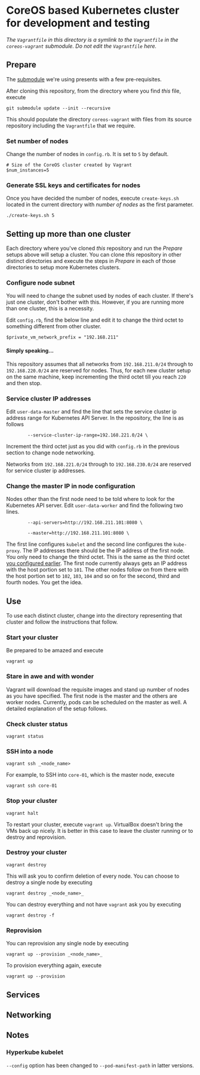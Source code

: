 # CoreOS based Kubernetes cluster for development and testing

_The `Vagrantfile` in this directory is a symlink to the `Vagrantfile` in the `coreos-vagrant` submodule. Do not edit the `Vagrantfile` here._

## Prepare

The [submodule](https://coreos.com/os/docs/latest/booting-on-vagrant.html) we're using presents with a few pre-requisites.

After cloning this repository, from the directory where you find _this_ file, execute

`git submodule update --init --recursive`

This should populate the directory `coreos-vagrant` with files from its source repository including the `Vagrantfile` that we require.

### Set number of nodes

Change the number of nodes in `config.rb`. It is set to `5` by default.

```
# Size of the CoreOS cluster created by Vagrant
$num_instances=5
```

### Generate SSL keys and certificates for nodes

Once you have decided the number of nodes, execute `create-keys.sh` located in the current directory with _number of nodes_ as the first parameter.

`./create-keys.sh 5`

## Setting up more than one cluster

Each directory where you've cloned _this_ repository and run the _Prepare_ setups above will setup a cluster. You can clone _this_ repository in other distinct directories and execute the steps in _Prepare_ in each of those directories to setup more Kubernetes clusters.

### <a name="configure-node-subnet"/>Configure node subnet

You will need to change the subnet used by nodes of each cluster. If there's just one cluster, don't bother with this. However, if you are running more than one cluster, this is a necessity.

Edit `config.rb`, find the below line and edit it to change the third octet to something different from other cluster.

```
$private_vm_network_prefix = "192.168.211"
```

#### Simply speaking...

This repository assumes that all networks from `192.168.211.0/24` through to `192.168.220.0/24` are reserved for nodes. Thus, for each new cluster setup on the same machine, keep incrementing the third octet till you reach `220` and then stop.

### Service cluster IP addresses

Edit `user-data-master` and find the line that sets the service cluster ip address range for Kubernetes API Server. In the repository, the line is as follows

```
        --service-cluster-ip-range=192.168.221.0/24 \
```

Increment the third octet just as you did with `config.rb` in the previous section to change node networking.

Networks from `192.168.221.0/24` through to `192.168.230.0/24` are reserved for service cluster ip addresses.

### Change the master IP in node configuration

Nodes other than the first node need to be told where to look for the Kubernetes API server. Edit `user-data-worker` and find the following two lines.

```
        --api-servers=http://192.168.211.101:8080 \
```

```
        --master=http://192.168.211.101:8080 \
```

The first line configures `kubelet` and the second line configures the `kube-proxy`. The IP addresses there should be the IP address of the first node. You only need to change the third octet. This is the same as the third octet [you configured earlier](#configure-node-subnet). The first node currently always gets an IP address with the host portion set to `101`. The other nodes follow on from there with the host portion set to `102`, `103`, `104` and so on for the second, third and fourth nodes. You get the idea.

## Use

To use each distinct cluster, change into the directory representing that cluster and follow the instructions that follow.

### Start your cluster

Be prepared to be amazed and execute

`vagrant up`

### Stare in awe and with wonder

Vagrant will download the requisite images and stand up number of nodes as you have specified. The first node is the master and the others are worker nodes. Currently, pods can be scheduled on the master as well. A detailed explanation of the setup follows.

### Check cluster status

`vagrant status`

### SSH into a node

`vagrant ssh _<node_name>`

For example, to SSH into `core-01`, which is the master node, execute

`vagrant ssh core-01`

### Stop your cluster

`vagrant halt`

To restart your cluster, execute `vagrant up`. VirtualBox doesn't bring the VMs back up nicely. It is better in this case to leave the cluster running or to destroy and reprovision.

### Destroy your cluster

`vagrant destroy`

This will ask you to confirm deletion of every node. You can choose to destroy a single node by executing

`vagrant destroy _<node_name>_`

You can destroy everything and not have `vagrant` ask you by executing

`vagrant destroy -f`

### Reprovision

You can reprovision any single node by executing

`vagrant up --provision _<node_name>_`

To provision everything again, execute

`vagrant up --provision`

## Services

## Networking

## Notes

### Hyperkube kubelet

`--config` option has been changed to `--pod-manifest-path` in latter versions.
